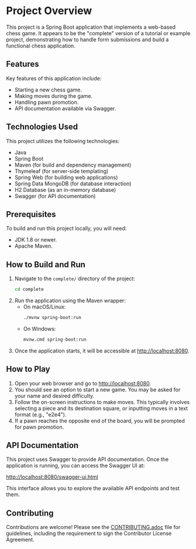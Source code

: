 # Project Overview

This project is a Spring Boot application that implements a web-based chess game. It appears to be the "complete" version of a tutorial or example project, demonstrating how to handle form submissions and build a functional chess application.

## Features

Key features of this application include:

*   Starting a new chess game.
*   Making moves during the game.
*   Handling pawn promotion.
*   API documentation available via Swagger.

## Technologies Used

This project utilizes the following technologies:

*   Java
*   Spring Boot
*   Maven (for build and dependency management)
*   Thymeleaf (for server-side templating)
*   Spring Web (for building web applications)
*   Spring Data MongoDB (for database interaction)
*   H2 Database (as an in-memory database)
*   Swagger (for API documentation)

## Prerequisites

To build and run this project locally, you will need:

*   JDK 1.8 or newer.
*   Apache Maven.

## How to Build and Run

1.  Navigate to the `complete/` directory of the project:
    ```bash
    cd complete
    ```
2.  Run the application using the Maven wrapper:
    *   On macOS/Linux:
        ```bash
        ./mvnw spring-boot:run
        ```
    *   On Windows:
        ```bash
        mvnw.cmd spring-boot:run
        ```
3.  Once the application starts, it will be accessible at [http://localhost:8080](http://localhost:8080).

## How to Play

1.  Open your web browser and go to [http://localhost:8080](http://localhost:8080).
2.  You should see an option to start a new game. You may be asked for your name and desired difficulty.
3.  Follow the on-screen instructions to make moves. This typically involves selecting a piece and its destination square, or inputting moves in a text format (e.g., "e2e4").
4.  If a pawn reaches the opposite end of the board, you will be prompted for pawn promotion.

## API Documentation

This project uses Swagger to provide API documentation. Once the application is running, you can access the Swagger UI at:

[http://localhost:8080/swagger-ui.html](http://localhost:8080/swagger-ui.html)

This interface allows you to explore the available API endpoints and test them.

## Contributing

Contributions are welcome! Please see the [CONTRIBUTING.adoc](CONTRIBUTING.adoc) file for guidelines, including the requirement to sign the Contributor License Agreement.
